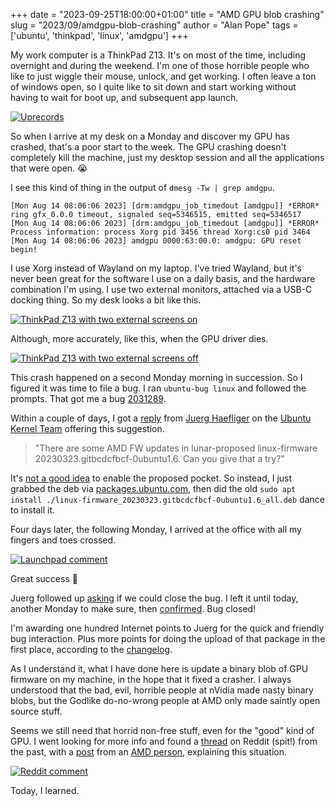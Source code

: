 +++
date = "2023-09-25T18:00:00+01:00"
title = "AMD GPU blob crashing"
slug = "2023/09/amdgpu-blob-crashing"
author = "Alan Pope"
tags = ['ubuntu', 'thinkpad', 'linux', 'amdgpu']
+++

My work computer is a ThinkPad Z13. It's on most of the time, including overnight and during the weekend. I'm one of those horrible people who like to just wiggle their mouse, unlock, and get working. I often leave a ton of windows open, so I quite like to sit down and start working without having to wait for boot up, and subsequent app launch. 

[![Uprecords](/images/2023-09-25/uprecords.png)](/images/2023-09-25/uprecords.png)

So when I arrive at my desk on a Monday and discover my GPU has crashed, that's a poor start to the week. The GPU crashing doesn't completely kill the machine, just my desktop session and all the applications that were open. 😭

I see this kind of thing in the output of `dmesg -Tw | grep amdgpu`.

```text
[Mon Aug 14 08:06:06 2023] [drm:amdgpu_job_timedout [amdgpu]] *ERROR* ring gfx_0.0.0 timeout, signaled seq=5346515, emitted seq=5346517
[Mon Aug 14 08:06:06 2023] [drm:amdgpu_job_timedout [amdgpu]] *ERROR* Process information: process Xorg pid 3456 thread Xorg:cs0 pid 3464
[Mon Aug 14 08:06:06 2023] amdgpu 0000:63:00.0: amdgpu: GPU reset begin!
```

I use Xorg instead of Wayland on my laptop. I've tried Wayland, but it's never been great for the software I use on a daily basis, and the hardware combination I'm using. I use two external monitors, attached via a USB-C docking thing. So my desk looks a bit like this.

[![ThinkPad Z13 with two external screens on](/images/2023-09-25/on.jpg)](/images/2023-09-25/on.jpg)

Although, more accurately, like this, when the GPU driver dies.

[![ThinkPad Z13 with two external screens off](/images/2023-09-25/off.jpg)](/images/2023-09-25/off.jpg)

This crash happened on a second Monday morning in succession. So I figured it was time to file a bug. I ran `ubuntu-bug linux` and followed the prompts. That got me a bug [2031289](https://pad.lv/2031289). 

Within a couple of days, I got a [reply](https://bugs.launchpad.net/ubuntu/+source/linux/+bug/2031289/comments/2) from [Juerg Haefliger](https://launchpad.net/~juergh) on the [Ubuntu Kernel Team](https://launchpad.net/~ubuntu-kernel-team) offering this suggestion.

> "There are some AMD FW updates in lunar-proposed linux-firmware 20230323.gitbcdcfbcf-0ubuntu1.6. Can you give that a try?"

It's [not a good idea](/blog/2021/02/dont-use-proposed/) to enable the proposed pocket. So instead, I just grabbed the deb via [packages.ubuntu.com](https://packages.ubuntu.com/lunar-updates/all/linux-firmware/download), then did the old `sudo apt install ./linux-firmware_20230323.gitbcdcfbcf-0ubuntu1.6_all.deb` dance to install it.

Four days later, the following Monday, I arrived at the office with all my fingers and toes crossed.

[![Launchpad comment](/images/2023-09-25/success.png)](https://bugs.launchpad.net/ubuntu/+source/linux/+bug/2031289/comments/5)

Great success 🥳

Juerg followed up [asking](https://bugs.launchpad.net/ubuntu/+source/linux/+bug/2031289/comments/6) if we could close the bug. I left it until today, another Monday to make sure, then [confirmed](https://bugs.launchpad.net/ubuntu/+source/linux/+bug/2031289/comments/7). Bug closed! 

I'm awarding one hundred Internet points to Juerg for the quick and friendly bug interaction. Plus more points for doing the upload of that package in the first place, according to the [changelog](http://changelogs.ubuntu.com/changelogs/pool/main/l/linux-firmware/linux-firmware_20230323.gitbcdcfbcf-0ubuntu1.6/changelog).

As I understand it, what I have done here is update a binary blob of GPU firmware on my machine, in the hope that it fixed a crasher. I always understood that the bad, evil, horrible people at nVidia made nasty binary blobs, but the Godlike do-no-wrong people at AMD only made saintly open source stuff. 

Seems we still need that horrid non-free stuff, even for the "good" kind of GPU. I went looking for more info and found a [thread](https://www.reddit.com/r/Amd/comments/950g8r/will_we_be_able_to_game_anytime_soon_using_amd/e3qgqp3/) on Reddit (spit!) from the past, with a [post](https://www.reddit.com/r/Amd/comments/950g8r/will_we_be_able_to_game_anytime_soon_using_amd/e3ri7vu/) from an [AMD person](https://www.reddit.com/user/bridgmanAMD), explaining this situation.

[![Reddit comment](/images/2023-09-25/reddit.png)](https://www.reddit.com/r/Amd/comments/950g8r/will_we_be_able_to_game_anytime_soon_using_amd/e3ri7vu/)

Today, I learned.

